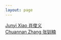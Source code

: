 ```yaml
---
layout: page
---
```


[Junyi Xiao 肖俊义](https://jun-yi-xiao.github.io)  
[Chuannan Zhang 张钏楠](https://www.edwardzcn98yx.com)   
